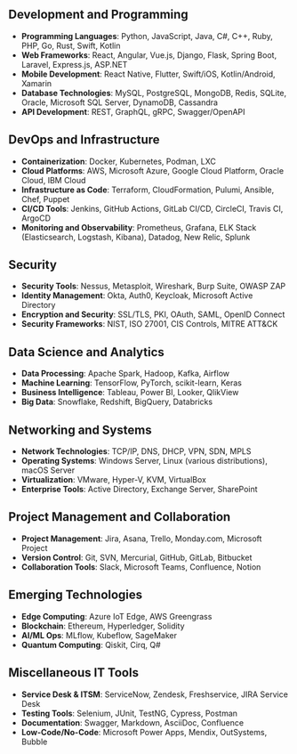## Development and Programming
- **Programming Languages**: Python, JavaScript, Java, C#, C++, Ruby, PHP, Go, Rust, Swift, Kotlin
- **Web Frameworks**: React, Angular, Vue.js, Django, Flask, Spring Boot, Laravel, Express.js, ASP.NET
- **Mobile Development**: React Native, Flutter, Swift/iOS, Kotlin/Android, Xamarin
- **Database Technologies**: MySQL, PostgreSQL, MongoDB, Redis, SQLite, Oracle, Microsoft SQL Server, DynamoDB, Cassandra
- **API Development**: REST, GraphQL, gRPC, Swagger/OpenAPI

## DevOps and Infrastructure
- **Containerization**: Docker, Kubernetes, Podman, LXC
- **Cloud Platforms**: AWS, Microsoft Azure, Google Cloud Platform, Oracle Cloud, IBM Cloud
- **Infrastructure as Code**: Terraform, CloudFormation, Pulumi, Ansible, Chef, Puppet
- **CI/CD Tools**: Jenkins, GitHub Actions, GitLab CI/CD, CircleCI, Travis CI, ArgoCD
- **Monitoring and Observability**: Prometheus, Grafana, ELK Stack (Elasticsearch, Logstash, Kibana), Datadog, New Relic, Splunk

## Security
- **Security Tools**: Nessus, Metasploit, Wireshark, Burp Suite, OWASP ZAP
- **Identity Management**: Okta, Auth0, Keycloak, Microsoft Active Directory
- **Encryption and Security**: SSL/TLS, PKI, OAuth, SAML, OpenID Connect
- **Security Frameworks**: NIST, ISO 27001, CIS Controls, MITRE ATT&CK

## Data Science and Analytics
- **Data Processing**: Apache Spark, Hadoop, Kafka, Airflow
- **Machine Learning**: TensorFlow, PyTorch, scikit-learn, Keras
- **Business Intelligence**: Tableau, Power BI, Looker, QlikView
- **Big Data**: Snowflake, Redshift, BigQuery, Databricks

## Networking and Systems
- **Network Technologies**: TCP/IP, DNS, DHCP, VPN, SDN, MPLS
- **Operating Systems**: Windows Server, Linux (various distributions), macOS Server
- **Virtualization**: VMware, Hyper-V, KVM, VirtualBox
- **Enterprise Tools**: Active Directory, Exchange Server, SharePoint

## Project Management and Collaboration
- **Project Management**: Jira, Asana, Trello, Monday.com, Microsoft Project
- **Version Control**: Git, SVN, Mercurial, GitHub, GitLab, Bitbucket
- **Collaboration Tools**: Slack, Microsoft Teams, Confluence, Notion

## Emerging Technologies
- **Edge Computing**: Azure IoT Edge, AWS Greengrass
- **Blockchain**: Ethereum, Hyperledger, Solidity
- **AI/ML Ops**: MLflow, Kubeflow, SageMaker
- **Quantum Computing**: Qiskit, Cirq, Q#

## Miscellaneous IT Tools
- **Service Desk & ITSM**: ServiceNow, Zendesk, Freshservice, JIRA Service Desk
- **Testing Tools**: Selenium, JUnit, TestNG, Cypress, Postman
- **Documentation**: Swagger, Markdown, AsciiDoc, Confluence
- **Low-Code/No-Code**: Microsoft Power Apps, Mendix, OutSystems, Bubble
